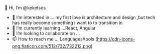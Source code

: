 👋 Hi, I’m @keketsos 
 
- 👀 I’m interested in ... my first love is architecture and design ,but tech has really become something i want to to transition in
- 🌱 I’m currently learning ...React, Angular
- 💞️ I’m looking to collaborate on ...
- 📫 How to reach me ...
Languages/tools
(https://cdn-icons-png.flaticon.com/512/732/732212.png)
<!---
keketsos/keketsos is a ✨ special ✨ repository because its `README.md` (this file) appears on your GitHub profile.
You can click the Preview link to take a look at your changes.
--->
